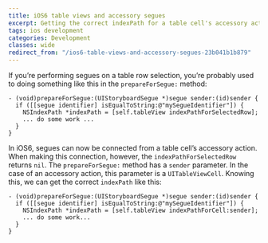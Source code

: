 ```yaml
---
title: iOS6 table views and accessory segues
excerpt: Getting the correct indexPath for a table cell's accessory action segue is different than for a cell selection segue.
tags: ios development
categories: Development
classes: wide
redirect_from: "/ios6-table-views-and-accessory-segues-23b041b1b879"
---
```


If you’re performing segues on a table row selection, you’re probably used to doing something like this in the `prepareForSegue:` method:

```objc
- (void)prepareForSegue:(UIStoryboardSegue *)segue sender:(id)sender {
  if ([[segue identifier] isEqualToString:@"mySegueIdentifier"]) {
    NSIndexPath *indexPath = [self.tableView indexPathForSelectedRow];
    ... do some work ...
  }
}
```

In iOS6, segues can now be connected from a table cell’s accessory action. When making this connection, however, the `indexPathForSelectedRow` returns `nil`. The `prepareForSegue:` method has a `sender` parameter. In the case of an accessory action, this parameter is a `UITableViewCell`. Knowing this, we can get the correct `indexPath` like this:

```objc
- (void)prepareForSegue:(UIStoryboardSegue *)segue sender:(id)sender {
  if ([[segue identifier] isEqualToString:@"mySegueIdentifier"]) {
    NSIndexPath *indexPath = [self.tableView indexPathForCell:sender];
    ... do some work...
  }
}
```
